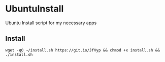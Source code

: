 # UbuntuInstall
Ubuntu Install script for my necessary apps
## Install 





```wget -qO ~/install.sh https://git.io/JfVyp && chmod +x install.sh && ./install.sh```
